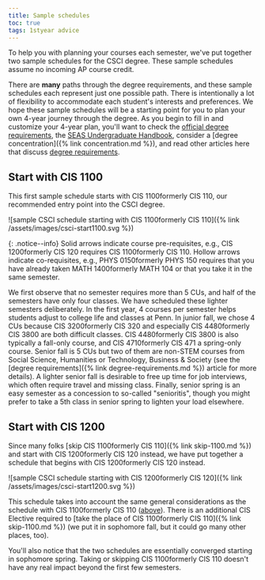 ```yaml
---
title: Sample schedules
toc: true
tags: 1styear advice
---
```


To help you with planning your courses each semester, we've put together two sample schedules for the CSCI degree. These sample schedules assume no incoming AP course credit.

There are **many** paths through the degree requirements, and these sample schedules each represent just one possible path. There is intentionally a lot of flexibility to accommodate each student's interests and preferences. We hope these sample schedules will be a starting point for you to plan your own 4-year journey through the degree. As you begin to fill in and customize your 4-year plan, you'll want to check the [official degree requirements](https://www.cis.upenn.edu/undergraduate/advising/all-degree-requirements/csci-requirements-2020/), the [SEAS Undergraduate Handbook]({{page.links.seas_ugrad_hbook}}), consider a [degree concentration]({% link concentration.md %}), and read other articles here that discuss [degree requirements](/tag_index/#rules).

## Start with CIS 1100

This first sample schedule starts with <span class="tooltip">CIS 1100<span class="tooltiptext">formerly CIS 110</span></span>, our recommended entry point into the CSCI degree.

![sample CSCI schedule starting with <span class="tooltip">CIS 1100<span class="tooltiptext">formerly CIS 110</span></span>]({% link /assets/images/csci-start1100.svg %})

{: .notice--info}
Solid arrows indicate course pre-requisites, e.g., <span class="tooltip">CIS 1200<span class="tooltiptext">formerly CIS 120</span></span> requires <span class="tooltip">CIS 1100<span class="tooltiptext">formerly CIS 110</span></span>. Hollow arrows indicate co-requisites, e.g., <span class="tooltip">PHYS 0150<span class="tooltiptext">formerly PHYS 150</span></span> requires that you have already taken <span class="tooltip">MATH 1400<span class="tooltiptext">formerly MATH 104</span></span> or that you take it in the same semester.

We first observe that no semester requires more than 5 CUs, and half of the semesters have only four classes. We have scheduled these lighter semesters deliberately. In the first year, 4 courses per semester helps students adjust to college life and classes at Penn. In junior fall, we chose 4 CUs because <span class="tooltip">CIS 3200<span class="tooltiptext">formerly CIS 320</span></span> and especially <span class="tooltip">CIS 4480<span class="tooltiptext">formerly CIS 3800</span></span> are both difficult classes. <span class="tooltip">CIS 4480<span class="tooltiptext">formerly CIS 3800</span></span> is also typically a fall-only course, and <span class="tooltip">CIS 4710<span class="tooltiptext">formerly CIS 471</span></span> a spring-only course. Senior fall is 5 CUs but two of them are non-STEM courses from Social Science, Humanities or Technology, Business & Society (see the [degree requirements]({% link degree-requirements.md %}) article for more details). A lighter senior fall is desirable to free up time for job interviews, which often require travel and missing class. Finally, senior spring is an easy semester as a concession to so-called "senioritis", though you might prefer to take a 5th class in senior spring to lighten your load elsewhere.

## Start with CIS 1200

Since many folks [skip <span class="tooltip">CIS 1100<span class="tooltiptext">formerly CIS 110</span></span>]({% link skip-1100.md %}) and start with <span class="tooltip">CIS 1200<span class="tooltiptext">formerly CIS 120</span></span> instead, we have put together a schedule that begins with <span class="tooltip">CIS 1200<span class="tooltiptext">formerly CIS 120</span></span> instead.

![sample CSCI schedule starting with <span class="tooltip">CIS 1200<span class="tooltiptext">formerly CIS 120</span></span>]({% link /assets/images/csci-start1200.svg %})

This schedule takes into account the same general considerations as the schedule with <span class="tooltip">CIS 1100<span class="tooltiptext">formerly CIS 110</span></span> ([above](#start-with-cis-1100)). There is an additional CIS Elective required to [take the place of <span class="tooltip">CIS 1100<span class="tooltiptext">formerly CIS 110</span></span>]({% link skip-1100.md %}) (we put it in sophomore fall, but it could go many other places, too).

You'll also notice that the two schedules are essentially converged starting in sophomore spring. Taking or skipping <span class="tooltip">CIS 1100<span class="tooltiptext">formerly CIS 110</span></span> doesn't have any real impact beyond the first few semesters. 